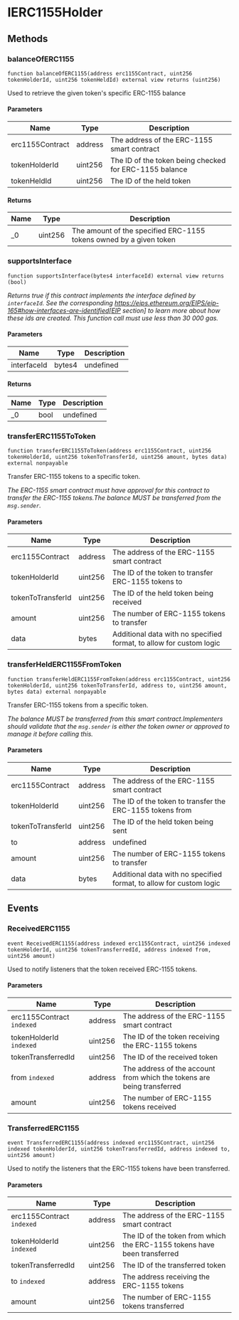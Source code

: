 # IERC1155Holder









## Methods

### balanceOfERC1155

```solidity
function balanceOfERC1155(address erc1155Contract, uint256 tokenHolderId, uint256 tokenHeldId) external view returns (uint256)
```

Used to retrieve the given token&#39;s specific ERC-1155 balance



#### Parameters

| Name | Type | Description |
|---|---|---|
| erc1155Contract | address | The address of the ERC-1155 smart contract |
| tokenHolderId | uint256 | The ID of the token being checked for ERC-1155 balance |
| tokenHeldId | uint256 | The ID of the held token |

#### Returns

| Name | Type | Description |
|---|---|---|
| _0 | uint256 | The amount of the specified ERC-1155 tokens owned by a given token |

### supportsInterface

```solidity
function supportsInterface(bytes4 interfaceId) external view returns (bool)
```



*Returns true if this contract implements the interface defined by `interfaceId`. See the corresponding https://eips.ethereum.org/EIPS/eip-165#how-interfaces-are-identified[EIP section] to learn more about how these ids are created. This function call must use less than 30 000 gas.*

#### Parameters

| Name | Type | Description |
|---|---|---|
| interfaceId | bytes4 | undefined |

#### Returns

| Name | Type | Description |
|---|---|---|
| _0 | bool | undefined |

### transferERC1155ToToken

```solidity
function transferERC1155ToToken(address erc1155Contract, uint256 tokenHolderId, uint256 tokenToTransferId, uint256 amount, bytes data) external nonpayable
```

Transfer ERC-1155 tokens to a specific token.

*The ERC-1155 smart contract must have approval for this contract to transfer the ERC-1155 tokens.The balance MUST be transferred from the `msg.sender`.*

#### Parameters

| Name | Type | Description |
|---|---|---|
| erc1155Contract | address | The address of the ERC-1155 smart contract |
| tokenHolderId | uint256 | The ID of the token to transfer ERC-1155 tokens to |
| tokenToTransferId | uint256 | The ID of the held token being received |
| amount | uint256 | The number of ERC-1155 tokens to transfer |
| data | bytes | Additional data with no specified format, to allow for custom logic |

### transferHeldERC1155FromToken

```solidity
function transferHeldERC1155FromToken(address erc1155Contract, uint256 tokenHolderId, uint256 tokenToTransferId, address to, uint256 amount, bytes data) external nonpayable
```

Transfer ERC-1155 tokens from a specific token.

*The balance MUST be transferred from this smart contract.Implementers should validate that the `msg.sender` is either the token owner or approved to manage it before calling this.*

#### Parameters

| Name | Type | Description |
|---|---|---|
| erc1155Contract | address | The address of the ERC-1155 smart contract |
| tokenHolderId | uint256 | The ID of the token to transfer the ERC-1155 tokens from |
| tokenToTransferId | uint256 | The ID of the held token being sent |
| to | address | undefined |
| amount | uint256 | The number of ERC-1155 tokens to transfer |
| data | bytes | Additional data with no specified format, to allow for custom logic |



## Events

### ReceivedERC1155

```solidity
event ReceivedERC1155(address indexed erc1155Contract, uint256 indexed tokenHolderId, uint256 tokenTransferredId, address indexed from, uint256 amount)
```

Used to notify listeners that the token received ERC-1155 tokens.



#### Parameters

| Name | Type | Description |
|---|---|---|
| erc1155Contract `indexed` | address | The address of the ERC-1155 smart contract |
| tokenHolderId `indexed` | uint256 | The ID of the token receiving the ERC-1155 tokens |
| tokenTransferredId  | uint256 | The ID of the received token |
| from `indexed` | address | The address of the account from which the tokens are being transferred |
| amount  | uint256 | The number of ERC-1155 tokens received |

### TransferredERC1155

```solidity
event TransferredERC1155(address indexed erc1155Contract, uint256 indexed tokenHolderId, uint256 tokenTransferredId, address indexed to, uint256 amount)
```

Used to notify the listeners that the ERC-1155 tokens have been transferred.



#### Parameters

| Name | Type | Description |
|---|---|---|
| erc1155Contract `indexed` | address | The address of the ERC-1155 smart contract |
| tokenHolderId `indexed` | uint256 | The ID of the token from which the ERC-1155 tokens have been transferred |
| tokenTransferredId  | uint256 | The ID of the transferred token |
| to `indexed` | address | The address receiving the ERC-1155 tokens |
| amount  | uint256 | The number of ERC-1155 tokens transferred |



